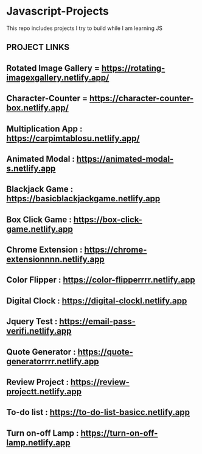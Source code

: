 # Javascript-Projects
This repo includes projects I try to build while I am learning JS

## PROJECT LINKS

## Rotated Image Gallery = https://rotating-imagexgallery.netlify.app/
## Character-Counter = https://character-counter-box.netlify.app/
## Multiplication App : https://carpimtablosu.netlify.app/
## Animated Modal : https://animated-modal-s.netlify.app
## Blackjack Game : https://basicblackjackgame.netlify.app
## Box Click Game : https://box-click-game.netlify.app
## Chrome Extension : https://chrome-extensionnnn.netlify.app
## Color Flipper : https://color-flipperrrr.netlify.app
## Digital Clock : https://digital-clockl.netlify.app
## Jquery Test : https://email-pass-verifi.netlify.app
## Quote Generator : https://quote-generatorrrr.netlify.app
## Review Project : https://review-projectt.netlify.app
## To-do list : https://to-do-list-basicc.netlify.app
## Turn on-off Lamp : https://turn-on-off-lamp.netlify.app
